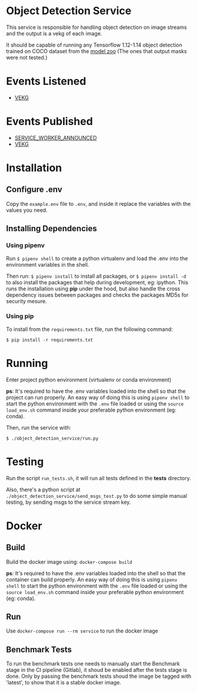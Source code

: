 # Object Detection Service
This service is responsible for handling object detection on image streams and the output is a vekg of each image.

It should be capable of running any Tensorflow 1.12-1.14 object detection trained on COCO dataset from the [model zoo](https://github.com/tensorflow/models/blob/r1.12.0/research/object_detection/g3doc/detection_model_zoo.md) (The ones that output masks were not tested.)


# Events Listened
 - [VEKG](https://github.com/Gnosis-MEP/Gnosis-Docs/blob/main/EventTypes.md#VEKG)

# Events Published
 - [SERVICE_WORKER_ANNOUNCED](https://github.com/Gnosis-MEP/Gnosis-Docs/blob/main/EventTypes.md#SERVICE_WORKER_ANNOUNCED)
 - [VEKG](https://github.com/Gnosis-MEP/Gnosis-Docs/blob/main/EventTypes.md#VEKG)


# Installation

## Configure .env
Copy the `example.env` file to `.env`, and inside it replace the variables with the values you need.

## Installing Dependencies

### Using pipenv
Run `$ pipenv shell` to create a python virtualenv and load the .env into the environment variables in the shell.

Then run: `$ pipenv install` to install all packages, or `$ pipenv install -d` to also install the packages that help during development, eg: ipython.
This runs the installation using **pip** under the hood, but also handle the cross dependency issues between packages and checks the packages MD5s for security mesure.


### Using pip
To install from the `requirements.txt` file, run the following command:
```
$ pip install -r requirements.txt
```

# Running
Enter project python environment (virtualenv or conda environment)

**ps**: It's required to have the .env variables loaded into the shell so that the project can run properly. An easy way of doing this is using `pipenv shell` to start the python environment with the `.env` file loaded or using the `source load_env.sh` command inside your preferable python environment (eg: conda).

Then, run the service with:
```
$ ./object_detection_service/run.py
```

# Testing
Run the script `run_tests.sh`, it will run all tests defined in the **tests** directory.

Also, there's a python script at `./object_detection_service/send_msgs_test.py` to do some simple manual testing, by sending msgs to the service stream key.


# Docker
## Build
Build the docker image using: `docker-compose build`

**ps**: It's required to have the .env variables loaded into the shell so that the container can build properly. An easy way of doing this is using `pipenv shell` to start the python environment with the `.env` file loaded or using the `source load_env.sh` command inside your preferable python environment (eg: conda).

## Run
Use `docker-compose run --rm service` to run the docker image

## Benchmark Tests
To run the benchmark tests one needs to manually start the Benchmark stage in the CI pipeline (Gitlab), it shoud be enabled after the tests stage is done. Only by passing the benchmark tests shoud the image be tagged with 'latest', to show that it is a stable docker image.
